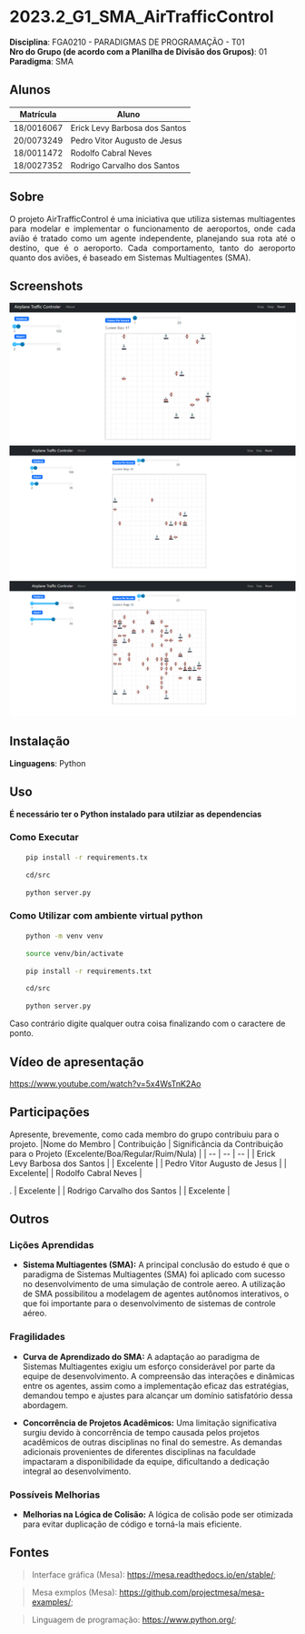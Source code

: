 # 2023.2_G1_SMA_AirTrafficControl


**Disciplina**: FGA0210 - PARADIGMAS DE PROGRAMAÇÃO - T01 <br>
**Nro do Grupo (de acordo com a Planilha de Divisão dos Grupos)**: 01<br>
**Paradigma**:  SMA<br>

## Alunos
|Matrícula | Aluno |
| -- | -- |
| 18/0016067  |  Erick Levy Barbosa dos Santos |
| 20/0073249  |  Pedro Vitor Augusto de Jesus |
| 18/0011472  |  Rodolfo Cabral Neves |
| 18/0027352  |  Rodrigo Carvalho dos Santos |


## Sobre 
<p align='justify'>
O projeto AirTrafficControl é uma iniciativa que utiliza sistemas multiagentes para modelar e implementar o funcionamento de aeroportos, onde cada avião é tratado como um agente independente, planejando sua rota até o destino, que é o aeroporto. Cada comportamento, tanto do aeroporto quanto dos aviões, é baseado em Sistemas Multiagentes (SMA).</p> 


## Screenshots

![Poucos agentes](./src/assets/screen1.PNG)
![Medios agentes](./src/assets/screen2.PNG)
![Muitos agentes](./src/assets/screen3.PNG)

## Instalação 

**Linguagens**: Python<br>

## Uso 

**É necessário ter o Python instalado para utilziar as dependencias**

### Como Executar
```bash
    pip install -r requirements.tx
```
```bash
    cd/src
```
```bash
    python server.py
```

### Como Utilizar com ambiente virtual python
```bash
    python -m venv venv
```
```bash
    source venv/bin/activate
```
```bash
    pip install -r requirements.txt
```
```bash
    cd/src
```
```bash
    python server.py
```

Caso contrário digite qualquer outra coisa finalizando com o caractere de ponto.

## Vídeo de apresentação
https://www.youtube.com/watch?v=5x4WsTnK2Ao

## Participações
Apresente, brevemente, como cada membro do grupo contribuiu para o projeto.
|Nome do Membro | Contribuição | Significância da Contribuição para o Projeto (Excelente/Boa/Regular/Ruim/Nula) |
| -- | -- | -- |
| Erick Levy Barbosa dos Santos     | | Excelente |
| Pedro Vitor Augusto de Jesus      | | Excelente|
| Rodolfo Cabral Neves              | <p align='justify'> </p>.  | Excelente |
| Rodrigo Carvalho dos Santos       |  | Excelente |

## Outros

### Lições Aprendidas

- **Sistema Multiagentes (SMA):** A principal conclusão do estudo é que o paradigma de Sistemas Multiagentes (SMA) foi aplicado com sucesso no desenvolvimento de uma simulação de controle aereo. A utilização de SMA possibilitou a modelagem de agentes autônomos interativos, o que foi importante para o desenvolvimento de sistemas de controle aéreo.


### Fragilidades

- **Curva de Aprendizado do SMA:** A adaptação ao paradigma de Sistemas Multiagentes exigiu um esforço considerável por parte da equipe de desenvolvimento. A compreensão das interações e dinâmicas entre os agentes, assim como a implementação eficaz das estratégias, demandou tempo e ajustes para alcançar um domínio satisfatório dessa abordagem.

- **Concorrência de Projetos Acadêmicos:** Uma limitação significativa surgiu devido à concorrência de tempo causada pelos projetos acadêmicos de outras disciplinas no final do semestre. As demandas adicionais provenientes de diferentes disciplinas na faculdade impactaram a disponibilidade da equipe, dificultando a dedicação integral ao desenvolvimento.



### Possíveis Melhorias

- **Melhorias na Lógica de Colisão:** A lógica de colisão pode ser otimizada para evitar duplicação de código e torná-la mais eficiente.


## Fontes


> Interface gráfica (Mesa): https://mesa.readthedocs.io/en/stable/;

> Mesa exmplos (Mesa): https://github.com/projectmesa/mesa-examples/;

> Linguagem de programação: https://www.python.org/;


